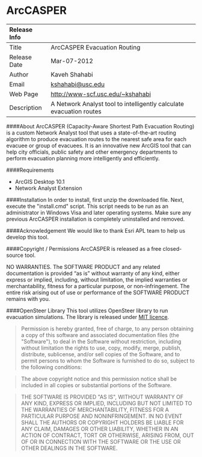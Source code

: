 ArcCASPER
=========
| Release Info |                                                                     |
|:-------------| :-------------------------------------------------------------------|
| Title        | ArcCASPER Evacuation Routing                                        |
| Release Date | Mar-07-2012                                                         |
| Author       | Kaveh Shahabi                                                       |
| Email        | kshahabi@usc.edu                                                    |
| Web Page     | http://www-scf.usc.edu/~kshahabi                                    |
| Description  | A Network Analyst tool to intelligently calculate evacuation routes |

####About
ArcCASPER (Capacity-Aware Shortest Path Evacuation Routing) is a custom Network Analyst tool that uses a state-of-the-art routing algorithm to produce evacuation routes to the nearest safe area for each evacuee or group of evacuees. It is an innovative new ArcGIS tool that can help city officials, public safety and other emergency departments to perform evacuation planning more intelligently and efficiently.

####Requirements
  - ArcGIS Desktop 10.1
  - Network Analyst Extension

####Installation
In order to install, first unzip the downloaded file. Next, execute the "install.cmd" script. This script needs to be run as an administrator in Windows Visa and later operating systems. Make sure any previous ArcCASPER installation is completely uninstalled and removed.

####Acknowledgement
We would like to thank Esri APL team to help us develop this tool.

####Copyright / Permissions
ArcCASPER is released as a free closed-source tool.

NO WARRANTIES.  The SOFTWARE PRODUCT and any related documentation is provided “as is” without warranty of any kind, either express or implied, including, without limitation, the implied warranties or merchantability, fitness for a particular purpose, or non-infringement. The entire risk arising out of use or performance of the SOFTWARE PRODUCT remains with you.

####OpenSteer Library
This tool utilizes OpenSteer library to run evacuation simulations. The library is released under [MIT licence](http://opensource.org/licenses/mit-license.php).
> Permission is hereby granted, free of charge, to any person obtaining a copy of this software and associated documentation files (the "Software"), to deal in the Software without restriction, including without limitation the rights to use, copy, modify, merge, publish, distribute, sublicense, and/or sell copies of the Software, and to permit persons to whom the Software is furnished to do so, subject to the following conditions:

> The above copyright notice and this permission notice shall be included in all copies or substantial portions of the Software.

> THE SOFTWARE IS PROVIDED "AS IS", WITHOUT WARRANTY OF ANY KIND, EXPRESS OR IMPLIED, INCLUDING BUT NOT LIMITED TO THE WARRANTIES OF MERCHANTABILITY, FITNESS FOR A PARTICULAR PURPOSE AND NONINFRINGEMENT. IN NO EVENT SHALL THE AUTHORS OR COPYRIGHT HOLDERS BE LIABLE FOR ANY CLAIM, DAMAGES OR OTHER LIABILITY, WHETHER IN AN ACTION OF CONTRACT, TORT OR OTHERWISE, ARISING FROM, OUT OF OR IN CONNECTION WITH THE SOFTWARE OR THE USE OR OTHER DEALINGS IN THE SOFTWARE.
